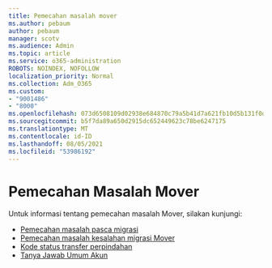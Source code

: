 ```yaml
---
title: Pemecahan masalah mover
ms.author: pebaum
author: pebaum
manager: scotv
ms.audience: Admin
ms.topic: article
ms.service: o365-administration
ROBOTS: NOINDEX, NOFOLLOW
localization_priority: Normal
ms.collection: Adm_O365
ms.custom:
- "9001486"
- "8000"
ms.openlocfilehash: 073d6508109d02938e684870c79a5b41d7a621fb10d5b131f0d9103901fce460
ms.sourcegitcommit: b5f7da89a650d2915dc652449623c78be6247175
ms.translationtype: MT
ms.contentlocale: id-ID
ms.lasthandoff: 08/05/2021
ms.locfileid: "53986192"
---
```

# <a name="mover-troubleshooting"></a>Pemecahan Masalah Mover

Untuk informasi tentang pemecahan masalah Mover, silakan kunjungi:

- [Pemecahan masalah pasca migrasi](https://docs.microsoft.com/sharepointmigration/mover-post-migration-troubleshooting)  
- [Pemecahan masalah kesalahan migrasi Mover](https://docs.microsoft.com/sharepointmigration/mover-error-faq)  
- [Kode status transfer perpindahan](https://docs.microsoft.com/sharepointmigration/mover-transfer-status-codes)
- [Tanya Jawab Umum Akun](https://docs.microsoft.com/sharepointmigration/mover-account-faq)
